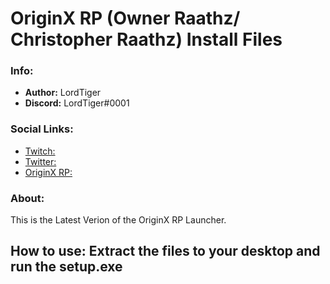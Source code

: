 # OriginX RP (Owner Raathz/ Christopher Raathz) Install Files

### Info:
- **Author:** LordTiger
- **Discord:** LordTiger#0001

### Social Links:
- [Twitch:](https://www.twitch.tv/mlordtiger)
- [Twitter:](https://twitter.com/MLordTiger)
- [OriginX RP:](https://discord.gg/5NDARUCubq)

### About:
This is the Latest Verion of the OriginX RP Launcher.

How to use:
Extract the files to your desktop and run the setup.exe
---
